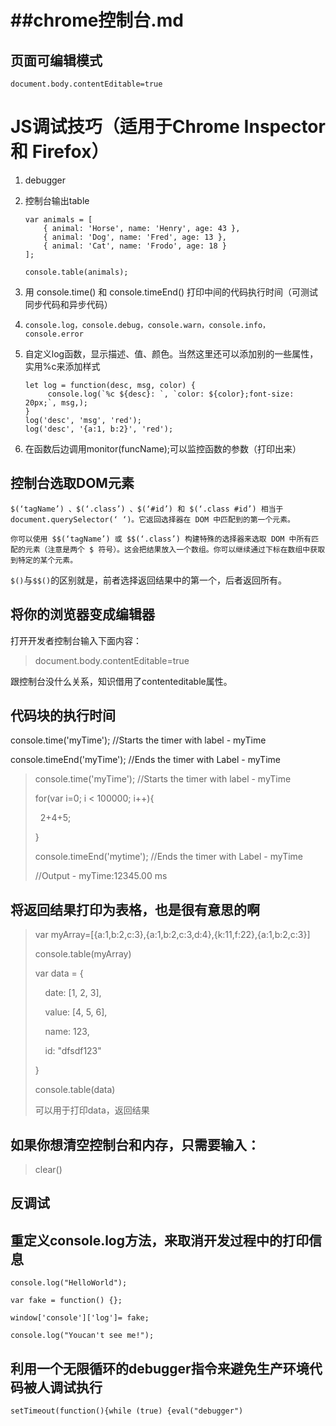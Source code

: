 # ##chrome控制台.md


## 页面可编辑模式

`
document.body.contentEditable=true
`

# JS调试技巧（适用于Chrome Inspector 和 Firefox）

1. debugger

2. 控制台输出table

   ```
   var animals = [
       { animal: 'Horse', name: 'Henry', age: 43 },
       { animal: 'Dog', name: 'Fred', age: 13 },
       { animal: 'Cat', name: 'Frodo', age: 18 }
   ];
    
   console.table(animals);
   ```

3. 用 console.time() 和 console.timeEnd() 打印中间的代码执行时间（可测试同步代码和异步代码）

4. ```
   console.log，console.debug，console.warn，console.info，console.error
   ```

5. 自定义log函数，显示描述、值、颜色。当然这里还可以添加别的一些属性，实用%c来添加样式

   ```
   let log = function(desc, msg, color) {
     	console.log(`%c ${desc}: `, `color: ${color};font-size: 20px;`, msg,);
   }
   log('desc', 'msg', 'red');
   log('desc', '{a:1, b:2}', 'red');
   ```
6. 在函数后边调用monitor(funcName);可以监控函数的参数（打印出来）

## 控制台选取DOM元素

```
$(‘tagName’) 、$(‘.class’) 、$(‘#id’) 和 $(‘.class #id’) 相当于 document.querySelector(‘ ‘)。它返回选择器在 DOM 中匹配到的第一个元素。

你可以使用 $$(‘tagName’) 或 $$(‘.class’) 构建特殊的选择器来选取 DOM 中所有匹配的元素（注意是两个 $ 符号）。这会把结果放入一个数组。你可以继续通过下标在数组中获取到特定的某个元素。
```


`$()`与`$$()`的区别就是，前者选择返回结果中的第一个，后者返回所有。

## **将你的浏览器变成编辑器**

打开开发者控制台输入下面内容：

> document.body.contentEditable=true

跟控制台没什么关系，知识借用了contenteditable属性。



## 代码块的执行时间

console.time('myTime'); //Starts the timer with label - myTime

console.timeEnd('myTime'); //Ends the timer with Label - myTime

> console.time('myTime'); //Starts the timer with label - myTime
>
> for(var i=0; i < 100000; i++){
>
>   2+4+5;
>
> }
>
> console.timeEnd('mytime'); //Ends the timer with Label - myTime
>
> //Output - myTime:12345.00 ms



## 将返回结果打印为表格，也是很有意思的啊

> var myArray=[{a:1,b:2,c:3},{a:1,b:2,c:3,d:4},{k:11,f:22},{a:1,b:2,c:3}]
>
> console.table(myArray)
>
> var data = {
>
>     date: [1, 2, 3],
>
>     value: [4, 5, 6],
>
>     name: 123,
>
>     id: "dfsdf123"
>
> }
>
> console.table(data)
>
> 可以用于打印data，返回结果

##  如果你想清空控制台和内存，只需要输入：

> clear()





## 反调试





## 重定义console.log方法，来取消开发过程中的打印信息

```
console.log("HelloWorld");

var fake = function() {};

window['console']['log']= fake;

console.log("Youcan't see me!");
```





## 利用一个无限循环的debugger指令来避免生产环境代码被人调试执行

```
setTimeout(function(){while (true) {eval("debugger")
```





















